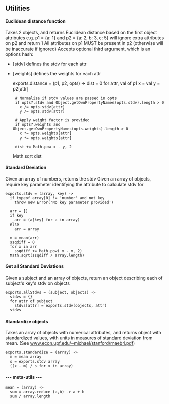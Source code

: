 Utilities
-------------------------

####  Euclidean distance function

Takes 2 objects, and returns Euclidean distance based on the first object attributes
e.g. p1 = {a: 1} and p2 = {a: 2, b: 3, c: 5} will ignore extra attributes on p2 and return 1
All attributes on p1 MUST be present in p2 (otherwise will be inaccurate if ignored)
Accepts optional third argument, which is an options hash:
 - [stdv] defines the stdv for each attr
 - [weights] defines the weights for each attr

    exports.distance = (p1, p2, opts) ->
      dist = 0
      for attr, val of p1
        x = val
        y = p2[attr]

        # Normalize if stdv values are passed in opts
        if opts?.stdv and Object.getOwnPropertyNames(opts.stdv).length > 0
          x /= opts.stdv[attr]
          y /= opts.stdv[attr]

        # Apply weight factor is provided
        if opts?.weights and Object.getOwnPropertyNames(opts.weights).length > 0
          x *= opts.weights[attr]
          y *= opts.weights[attr]

        dist += Math.pow x - y, 2
      Math.sqrt dist

####  Standard Deviation

Given an array of numbers, returns the stdv
Given an array of objects, require key parameter identifying the attribute to calculate stdv for

    exports.stdv = (array, key) ->
      if typeof array[0] != 'number' and not key
        throw new Error('No key parameter provided')

      arr = []
      if key
        arr = (a[key] for a in array)
      else
        arr = array

      m = mean(arr)
      ssqdiff = 0
      for x in arr
        ssqdiff += Math.pow( x - m, 2)
      Math.sqrt(ssqdiff / array.length)

#### Get all Standard Deviations

Given a subject and an array of objects, return an object describing each of subject's key's stdv on objects

    exports.allStdvs = (subject, objects) ->
      stdvs = {}
      for attr of subject
        stdvs[attr] = exports.stdv(objects, attr)
      stdvs

#### Standardize objects

Takes an array of objects with numerical attributes, and returns object with standardized values,
with units in measures of standard deviation from mean. (See www.econ.upf.edu/~michael/stanford/maeb4.pdf)

    exports.standardize = (array) ->
      m = mean array
      s = exports.stdv array
      ((x - m) / s for x in array)


#### ---  meta-utils  ---

    mean = (array) ->
      sum = array.reduce (a,b) -> a + b
      sum / array.length
